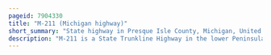 ```yaml
---
pageid: 7904330
title: "M-211 (Michigan highway)"
short_summary: "State highway in Presque Isle County, Michigan, United States"
description: "M-211 is a State Trunkline Highway in the lower Peninsula of Michigan that connects onaway Community with onaway State Park. The Highway runs along the 5 through Farmland and Forest. 174-mile Route to the Park. The Trunkline was originally named M-95 from 1919 until 1934. In that Year the Designation was moved to a different Highway in the upper Peninsula and the Connector for the State Park received the current Number. The Highway was last modified by 1960 when Paving was completed."
---
```

